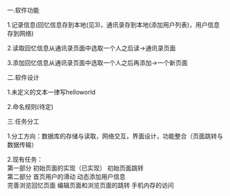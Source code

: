 一.软件功能

1.记录信息(回忆信息存到本地(见3)，通讯录存到本地(添加用户列表)，用户信息存到网络)

2.读取回忆信息从通讯录页面中选取一个人之后读->通讯录页面

3.添加回忆信息从通讯录页面中选取一个人之后再添加->一个新页面

二.软件设计

1.未定义的文本一律写helloworld

2.命名规则(待定)

三.任务分工

1.分工方向：数据库的存储与读取，网络交互，界面设计，功能整合（页面跳转与数据传输）

2.现有任务：\
第一部分   初始页面的实现（已实现） 初始页面跳转\
          第二部分   首页用户的滑动 动态添加用户信息\
                    完善浏览回忆页面 编辑页面和浏览页面的跳转 
                    手机内存的访问     
            
